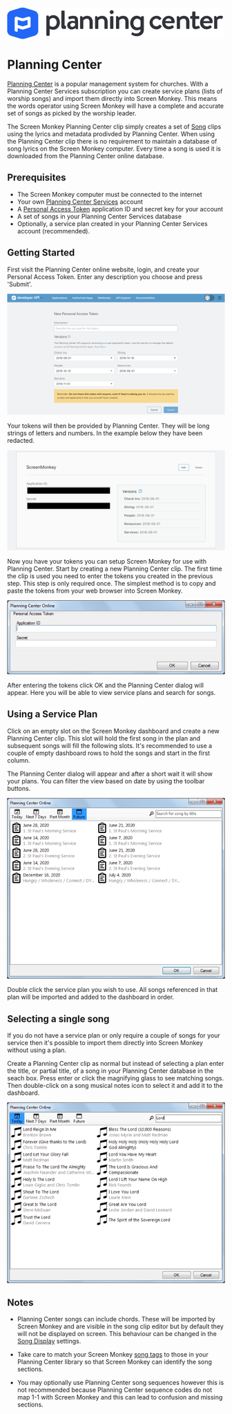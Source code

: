 ![](../../images/planning-center-full-color.png)
# Planning Center

[Planning Center](https://www.planningcenter.com/services/) is a popular management system for churches. With a Planning Center Services subscription you can create service plans (lists of worship songs) and import them directly into Screen Monkey. This means the words operator using Screen Monkey will have a complete and accurate set of songs as picked by the worship leader.

The Screen Monkey Planning Center clip simply creates a set of [Song](Song/SongClip.md) clips using the lyrics and metadata prodivded by Planning Center. When using the Planning Center clip there is no requirement to maintain a database of song lyrics on the Screen Monkey computer. Every time a song is used it is downloaded from the Planning Center online database.

## Prerequisites

- The Screen Monkey computer must be connected to the internet
- Your own [Planning Center Services](https://www.planningcenter.com/services/) account
- A [Personal Access Token](https://developer.planning.center/docs/#/introduction/authentication) application ID and secret key for your account
- A set of songs in your Planning Center Services database
- Optionally, a service plan created in your Planning Center Services account (recommended).

## Getting Started
First visit the Planning Center online website, login, and create your Personal Access Token. Enter any description you choose and press 'Submit'.

![](../../images/planningcenter-createtoken.jpeg)

Your tokens will then be provided by Planning Center. They will be long strings of letters and numbers. In the example below they have been redacted.

![](../../images/planningcenter-tokens.jpeg)

Now you have your tokens you can setup Screen Monkey for use with Planning Center. Start by creating a new Planning Center clip. The first time the clip is used you need to enter the tokens you created in the previous step. This step is only required once. The simplest method is to copy and paste the tokens from your web browser into Screen Monkey.

![](../../images/planningcenter-setup.png)

After entering the tokens click OK and the Planning Center dialog will appear. Here you will be able to view service plans and search for songs.

## Using a Service Plan
Click on an empty slot on the Screen Monkey dashboard and create a new Planning Center clip. This slot will hold the first song in the plan and subsequent songs will fill the following slots. It's recommended to use a couple of empty dashboard rows to hold the songs and start in the first column.

The Planning Center dialog will appear and after a short wait it will show your plans. You can filter the view based on date by using the toolbar buttons.

![](../../images/planningcenter-serviceplans.png)

Double click the service plan you wish to use. All songs referenced in that plan will be imported and added to the dashboard in order.

## Selecting a single song
If you do not have a service plan or only require a couple of songs for your service then it's possible to import them directly into Screen Monkey without using a plan.

Create a Planning Center clip as normal but instead of selecting a plan enter the title, or partial title, of a song in your Planning Center database in the seach box. Press enter or click the magnifying glass to see matching songs. Then double-click on a song musical notes icon to select it and add it to the dashboard.

![](../../images/planningcenter-songs.png)

## Notes

- Planning Center songs can include chords. These will be imported by Screen Monkey and are visible in the song clip editor but by default they will not be displayed on screen. This behaviour can be changed in the [Song Display](Song/SongDisplay.md) settings.

- Take care to match your Screen Monkey [song tags](Song/SongTags.md) to those in your Planning Center library so that Screen Monkey can identify the song sections.

- You may optionally use Planning Center song sequences however this is not recommended because Planning Center sequence codes do not map 1-1 with Screen Monkey and this can lead to confusion and missing sections.






